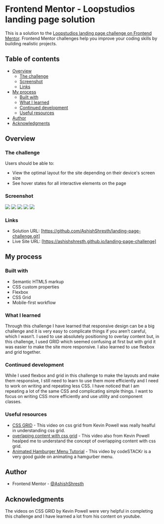 # Frontend Mentor - Loopstudios landing page solution

This is a solution to the [Loopstudios landing page challenge on Frontend Mentor](https://www.frontendmentor.io/challenges/loopstudios-landing-page-N88J5Onjw). Frontend Mentor challenges help you improve your coding skills by building realistic projects.

## Table of contents

- [Overview](#overview)
  - [The challenge](#the-challenge)
  - [Screenshot](#screenshot)
  - [Links](#links)
- [My process](#my-process)
  - [Built with](#built-with)
  - [What I learned](#what-i-learned)
  - [Continued development](#continued-development)
  - [Useful resources](#useful-resources)
- [Author](#author)
- [Acknowledgments](#acknowledgments)

## Overview

### The challenge

Users should be able to:

- View the optimal layout for the site depending on their device's screen size
- See hover states for all interactive elements on the page

### Screenshot

![](./screenshots/desktop.png)
![](./screenshots/mobile.png)
![](./screenshots/medium%20size.png)
![](./screenshots/creations%20active%20state.png)
![](./screenshots/nav%20active%20state.png)

### Links

- Solution URL: [https://github.com/AshishShresth/landing-page-challenge.git]
- Live Site URL: [https://ashishshresth.github.io/landing-page-challenge]

## My process

### Built with

- Semantic HTML5 markup
- CSS custom properties
- Flexbox
- CSS Grid
- Mobile-first workflow

### What I learned

Through this challenge I have learned that responsive design can be a big challenge and it is very easy to complicate things if you aren’t careful, which I wasn’t. I used to use absolutely positioning to overlay content but, in this challenge, I used GRID which seemed confusing at first but with grid it was easier to make the site more responsive. I also learned to use flexbox and grid together.

### Continued development

While I used flexbox and grid in this challenge to make the layouts and make them responsive, I still need to learn to use them more efficiently and I need to work on writing and repeating less CSS. I have noticed that I am repeating a lot of the same CSS and complicating simple things. I want to focus on writing CSS more efficiently and use utility and component classes.

### Useful resources

- [CSS GRID](https://www.youtube.com/watch?v=rg7Fvvl3taU) - This video on css grid from Kevin Powell was really healful in understanding css grid.
- [overlaping content with css grid](https://www.youtube.com/watch?v=HFG3BKOqOlE) - This video also from Kevin Powell healped me to understand the concept of overlapping content with css grid.
- [Animated Hamburger Menu Tutorial](https://www.youtube.com/watch?v=dIyVTjJAkLw) - This video by codeSTACKr is a very good guide on animating a hamgurber menu.

## Author

- Frontend Mentor - [@AshishShresth](https://www.frontendmentor.io/profile/AshishShresth)

## Acknowledgments

The videos on CSS GRID by Kevin Powell were very helpful in completing this challenge and I have learned a lot from his content on youtube.
